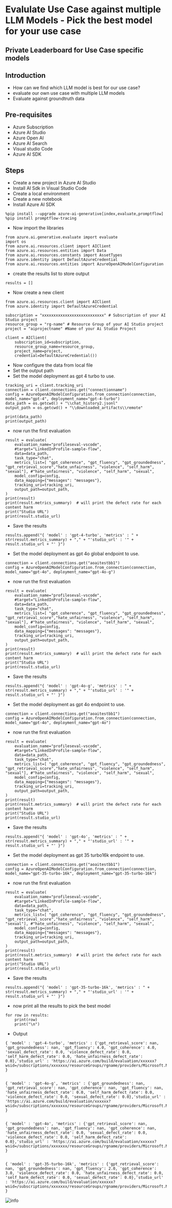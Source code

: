 # Evalulate Use Case against multiple LLM Models - Pick the best model for your use case

## Private Leaderboard for Use Case specific models

## Introduction

- How can we find which LLM model is best for our use case?
- evaluate our own use case with multiple LLM models
- Evaluate against groundtruth data

## Pre-requisites

- Azure Subscription
- Azure AI Studio
- Azure Open AI
- Azure AI Search
- Visual studio Code
- Azure AI SDK

## Steps

- Create a new project in Azure AI Studio
- Install AI Sdk in Visual Studio Code
- Create a local environment
- Create a new notebook
- Install Azure AI SDK

```
%pip install --upgrade azure-ai-generative[index,evaluate,promptflow]
%pip install promptflow-tracing
```

- Now import the libraries

```
from azure.ai.generative.evaluate import evaluate
import os
from azure.ai.resources.client import AIClient
from azure.ai.resources.entities import Data
from azure.ai.resources.constants import AssetTypes
from azure.identity import DefaultAzureCredential
from azure.ai.resources.entities import AzureOpenAIModelConfiguration
```

- create the results list to store output

```
results = []
```

- Now create a new client

```
from azure.ai.resources.client import AIClient 
from azure.identity import DefaultAzureCredential

subscription = "xxxxxxxxxxxxxxxxxxxxxxxxxxx" # Subscription of your AI Studio project
resource_group = "rg-name" # Resource Group of your AI Studio project
project = "aiprojectname" #Name of your Ai Studio Project

client = AIClient(
    subscription_id=subscription, 
    resource_group_name=resource_group, 
    project_name=project, 
    credential=DefaultAzureCredential())
```

- Now configure the data from local file
- Set the output path
- Set the model deployment as gpt 4 turbo to use.

```
tracking_uri = client.tracking_uri
connection = client.connections.get("connectionname")
config = AzureOpenAIModelConfiguration.from_connection(connection, model_name="gpt-4", deployment_name="gpt-4-turbo")
data_path = os.getcwd() + "\\chat_history2.jsonl"
output_path = os.getcwd() + "\\downloaded_artifacts\\remote"

print(data_path)
print(output_path)
```

- now run the first evaluation

```
result = evaluate(
    evaluation_name="profileseval-vscode",
    #target="LinkedInProfile-sample-flow",
    data=data_path,
    task_type="chat",
    metrics_list=[ "gpt_coherence", "gpt_fluency", "gpt_groundedness", "gpt_retrieval_score","hate_unfairness", "violence", "self_harm", "sexual"], #"hate_unfairness", "violence", "self_harm", "sexual",
    model_config=config,
    data_mapping={"messages": "messages"},
    tracking_uri=tracking_uri,
    output_path=output_path,
)
print(result)
print(result.metrics_summary)  # will print the defect rate for each content harm
print("Studio URL")
print(result.studio_url)
```

- Save the results

```
results.append("{ 'model' : 'gpt-4-turbo', 'metrics' : " + str(result.metrics_summary) + "," + "'studio_url' : '" + result.studio_url + "' }")
```

- Set the model deployment as gpt 4o global endpoint to use.

```
connection = client.connections.get("aoaitestbb1")
config = AzureOpenAIModelConfiguration.from_connection(connection, model_name="gpt-4o", deployment_name="gpt-4o-g")
```

- now run the first evaluation

```
result = evaluate(
    evaluation_name="profileseval-vscode",
    #target="LinkedInProfile-sample-flow",
    data=data_path,
    task_type="chat",
    metrics_list=[ "gpt_coherence", "gpt_fluency", "gpt_groundedness", "gpt_retrieval_score","hate_unfairness", "violence", "self_harm", "sexual"], #"hate_unfairness", "violence", "self_harm", "sexual",
    model_config=config,
    data_mapping={"messages": "messages"},
    tracking_uri=tracking_uri,
    output_path=output_path,
)
print(result)
print(result.metrics_summary)  # will print the defect rate for each content harm
print("Studio URL")
print(result.studio_url)
```

- Save the results

```
results.append("{ 'model' : 'gpt-4o-g', 'metrics' : " + str(result.metrics_summary) + "," + "'studio_url' : '" + result.studio_url + "' }")
```

- Set the model deployment as gpt 4o endpoint to use.

```
connection = client.connections.get("aoaitestbb1")
config = AzureOpenAIModelConfiguration.from_connection(connection, model_name="gpt-4o", deployment_name="gpt-4o")
```

- now run the first evaluation

```
result = evaluate(
    evaluation_name="profileseval-vscode",
    #target="LinkedInProfile-sample-flow",
    data=data_path,
    task_type="chat",
    metrics_list=[ "gpt_coherence", "gpt_fluency", "gpt_groundedness", "gpt_retrieval_score","hate_unfairness", "violence", "self_harm", "sexual"], #"hate_unfairness", "violence", "self_harm", "sexual",
    model_config=config,
    data_mapping={"messages": "messages"},
    tracking_uri=tracking_uri,
    output_path=output_path,
)
print(result)
print(result.metrics_summary)  # will print the defect rate for each content harm
print("Studio URL")
print(result.studio_url)
```

- Save the results

```
results.append("{ 'model' : 'gpt-4o', 'metrics' : " + str(result.metrics_summary) + "," + "'studio_url' : '" + result.studio_url + "' }")
```

- Set the model deployment as gpt 35 turbo16k endpoint to use.

```
connection = client.connections.get("aoaitestbb1")
config = AzureOpenAIModelConfiguration.from_connection(connection, model_name="gpt-35-turbo-16k", deployment_name="gpt-35-turbo-16k")
```

- now run the first evaluation

```
result = evaluate(
    evaluation_name="profileseval-vscode",
    #target="LinkedInProfile-sample-flow",
    data=data_path,
    task_type="chat",
    metrics_list=[ "gpt_coherence", "gpt_fluency", "gpt_groundedness", "gpt_retrieval_score","hate_unfairness", "violence", "self_harm", "sexual"], #"hate_unfairness", "violence", "self_harm", "sexual",
    model_config=config,
    data_mapping={"messages": "messages"},
    tracking_uri=tracking_uri,
    output_path=output_path,
)
print(result)
print(result.metrics_summary)  # will print the defect rate for each content harm
print("Studio URL")
print(result.studio_url)
```

- Save the results

```
results.append("{ 'model' : 'gpt-35-turbo-16k', 'metrics' : " + str(result.metrics_summary) + "," + "'studio_url' : '" + result.studio_url + "' }")
```

- now print all the results to pick the best model

```
for row in results:
    print(row)
    print("\n")
```

- Output

```
{ 'model' : 'gpt-4-turbo', 'metrics' : {'gpt_retrieval_score': nan, 'gpt_groundedness': nan, 'gpt_fluency': 4.0, 'gpt_coherence': 4.0, 'sexual_defect_rate': 0.0, 'violence_defect_rate': 0.0, 'self_harm_defect_rate': 0.0, 'hate_unfairness_defect_rate': 0.0},'studio_url' : 'https://ai.azure.com/build/evaluation/xxxxxx?wsid=/subscriptions/xxxxxxx/resourceGroups/rgname/providers/Microsoft.MachineLearningServices/workspaces/wkspace' }


{ 'model' : 'gpt-4o-g', 'metrics' : {'gpt_groundedness': nan, 'gpt_retrieval_score': nan, 'gpt_coherence': nan, 'gpt_fluency': nan, 'hate_unfairness_defect_rate': 0.0, 'self_harm_defect_rate': 0.0, 'violence_defect_rate': 0.0, 'sexual_defect_rate': 0.0},'studio_url' : 'https://ai.azure.com/build/evaluation/xxxxxx?wsid=/subscriptions/xxxxxxx/resourceGroups/rgname/providers/Microsoft.MachineLearningServices/workspaces/wkspace' }


{ 'model' : 'gpt-4o', 'metrics' : {'gpt_retrieval_score': nan, 'gpt_groundedness': nan, 'gpt_fluency': nan, 'gpt_coherence': nan, 'hate_unfairness_defect_rate': 0.0, 'sexual_defect_rate': 0.0, 'violence_defect_rate': 0.0, 'self_harm_defect_rate': 0.0},'studio_url' : 'https://ai.azure.com/build/evaluation/xxxxxx?wsid=/subscriptions/xxxxxxx/resourceGroups/rgname/providers/Microsoft.MachineLearningServices/workspaces/wkspace' }


{ 'model' : 'gpt-35-turbo-16k', 'metrics' : {'gpt_retrieval_score': nan, 'gpt_groundedness': nan, 'gpt_fluency': 2.0, 'gpt_coherence': 3.0, 'violence_defect_rate': 0.0, 'hate_unfairness_defect_rate': 0.0, 'self_harm_defect_rate': 0.0, 'sexual_defect_rate': 0.0},'studio_url' : 'https://ai.azure.com/build/evaluation/xxxxxx?wsid=/subscriptions/xxxxxxx/resourceGroups/rgname/providers/Microsoft.MachineLearningServices/workspaces/wkspace' }

```

![info](https://github.com/balakreshnan/Samples2024/blob/main/AIStudio/images/multiplellmeval1.jpg 'RagChat')
